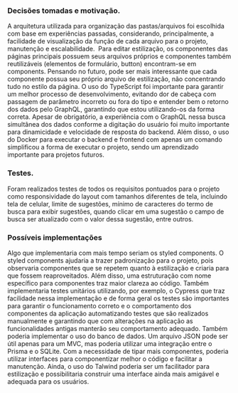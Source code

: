 ### Decisões tomadas e motivação.

A arquitetura utilizada para organização das pastas/arquivos foi escolhida com base em experiências passadas, considerando, principalmente, a facilidade de visualização da função de cada arquivo para o projeto, manutenção e escalabilidade. 
 Para editar estilização, os componentes das páginas principais possuem seus arquivos próprios e componentes também reutilizáveis (elementos de formulário, button) encontram-se em components. Pensando no futuro, pode ser mais interessante que cada componente possua seu próprio arquivo de estilização, não concentrando tudo no estilo da página. 
O uso do TypeScript foi importante para garantir um melhor processo de desenvolvimento, evitando dor de cabeça com passagem de parâmetro incorreto ou fora do tipo e entender bem o retorno dos dados pelo GraphQL, garantindo que estou utilizando-os da forma correta.
Apesar de obrigatório, a experiência com o GraphQL nessa busca simultânea dos dados conforme a digitação do usuário foi muito importante para dinamicidade e velocidade de resposta do backend. Além disso, o uso do Docker para executar o backend e frontend com apenas um comando simplificou a forma de executar o projeto, sendo um aprendizado importante para projetos futuros. 

### Testes.
Foram realizados testes de todos os requisitos pontuados para o projeto como 
responsividade do layout com tamanhos diferentes de tela, incluindo tela de celular, limite de sugestões, mínimo de caracteres do termo de busca para exibir sugestões, quando clicar em uma sugestão o campo de busca ser atualizado com o valor dessa sugestão, entre outros. 

### Possíveis implementações

Algo que implementaria com mais tempo seriam os styled components. O styled components ajudaria a trazer padronização para o projeto, pois observaria componentes que se repetem quanto à estilização e criaria para que fossem reaproveitados. Além disso, uma estruturação com nome específico para componentes traz maior clareza ao código.
Também implementaria testes unitários utilizando, por exemplo, o Cypress que traz facilidade nessa implementação e de forma geral os testes são importantes para garantir o funcionamento correto e o comportamento dos componentes da aplicação automatizando testes que são realizados manualmente e garantindo que com alterações na aplicação as funcionalidades antigas manterão seu comportamento adequado. 
Também poderia implementar o uso do banco de dados. Um arquivo JSON pode ser útil apenas para um MVC, mas poderia utilizar uma integração entre o Prisma e o SQLite.
Com a necessidade de tipar mais componentes, poderia utilizar interfaces para componentizar melhor o código e facilitar a manutenção. 
Ainda, o uso do Talwind poderia ser um facilitador para estilização e possibilitaria construir uma interface ainda mais amigável e adequada para os usuários. 

